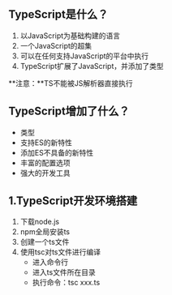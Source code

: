## **TypeScript是什么？**

1. 以JavaScript为基础构建的语言
2. 一个JavaScript的超集
3. 可以在任何支持JavaScript的平台中执行
4. TypeScript扩展了JavaScript，并添加了类型

**注意：**TS不能被JS解析器直接执行



## TypeScript增加了什么？

* 类型
* 支持ES的新特性
* 添加ES不具备的新特性
* 丰富的配置选项
* 强大的开发工具



## 1.TypeScript开发环境搭建

1. 下载node.js
2. npm全局安装ts
3. 创建一个ts文件
4. 使用tsc对ts文件进行编译
   * 进入命令行
   * 进入ts文件所在目录
   * 执行命令：tsc xxx.ts